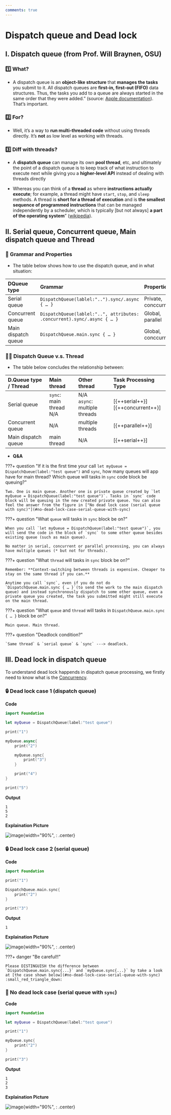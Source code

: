 ```yaml
---
comments: true
---
```


# **Dispatch queue and Dead lock**


## **I. Dispatch queue (from Prof. Will Braynen, OSU)**

### **1️⃣ What?**

* A dispatch queue is an **object-like structure** that **manages the tasks** you submit to it. All dispatch queues are **first-in, first-out (FIFO)** data structures. Thus, the tasks you add to a queue are always started in the same order that they were added.” (source: [Apple documentation](https://developer.apple.com/library/archive/documentation/General/Conceptual/ConcurrencyProgrammingGuide/OperationQueues/OperationQueues.html)). That’s important.

### **2️⃣ For?**

* Well, it’s a way to **run multi-threaded code** without using threads directly. It’s **not** as low level as working with threads. 

### **3️⃣ Diff with threads?**

* A **dispatch queue** can manage its own **pool thread**, etc, and ultimately the point of a dispatch queue is to keep track of what instruction to execute next while giving you a **higher-level API** instead of dealing with threads directly

* Whereas you can think of a **thread** as where **instructions actually execute**; for example, a thread might have `start`, `stop`, and `sleep` methods. A thread is **short for a thread of execution** and is **the smallest sequence of programmed instructions** that can be managed independently by a scheduler, which is typically [but not always] **a part of the operating system**” ([wikipedia](https://en.wikipedia.org/wiki/Thread_(computing))).  


## **II. Serial queue, Concurrent queue, Main dispatch queue and Thread**

### **🤏 Grammar and Properties** 

* The table below shows how to use the dispatch queue, and in what situation:
  
| DQueue type | Grammar | Properties | 
| :---------- | :----------------------------------- | :----------------------------------- |
| Serial queue | `DispatchQueue(lablel:"..").sync/.async { … }` | Private, conccurrent |
| Concurrent queue | `DispatchQueue(lablel:"..", attributes: .concurrent).sync/.async { … }` | Global, parallel |
| Main dispatch queue | `DispatchQueue.main.sync { … }` | Global, conccurrent |

### **👯‍♀️ Dispatch Queue v.s. Thread** 

* The table below concludes the relationship between:
  
| D.Queue type / Thread | Main thread | Other thread | Task Processing Type |
| :---------- | :---------------|:--------------- |:--------------- |
| Serial queue |  `sync`: main thread <br /> N/A | N/A <br /> `async`: multiple threads  |[{++serial++}] <br />[{++concurrent++}]|
| Concurrent queue | N/A  | multiple threads |[{++parallel++}] |
| Main dispatch queue | main thread  | N/A |[{++serial++}]|

* **Q&A**

???+ question "If it is the first time your call `let myQueue = DispatchQueue(label:"test queue")` and `sync`, how many queues will app have for main thread? Which queue will tasks in `sync` code block be queuing?"

    Two. One is main queue. Another one is private queue created by `let myQueue = DispatchQueue(label:"test queue")`. Tasks in `sync` code block will be queuing in the new created private queue. You can also feel the answer from the figure in ["No dead lock case (serial queue with sync)"](#no-dead-lock-case-serial-queue-with-sync)
  
???+ question "What `queue` will tasks in `sync` block be on?"

    When you call `let myQueue = DispatchQueue(label:"test queue")`, you will send the code in the block of `sync` to some other queue besides existing queue (such as main queue).

    No matter in serial, concurrent or parallel processing, you can always have multiple queues (* but not for threads).

???+ question "What `thread` will tasks in `sync` block be on?"

    Remember: **Context-switching between threads is expensive. Cheaper to stay on the same thread if you can.**

    Anytime you call `sync`, even if you do not do `DispatchQueue.main.sync { … }`(to send the work to the main dispatch queue) and instead synchronously dispatch to some other queue, even a private queue you created, the task you submitted might still execute on the main thread.

???+ question "What `queue` and `thread` will tasks in `DispatchQueue.main.sync { … }` block be on?"

    Main queue. Main thread.

???+ question "Deadlock condition?"
    
    `Same thread` & `serial queue` & `sync` ---> deadlock.



## **III. Dead lock in dispatch queue**

To understand dead lock happends in dispatch queue processing, we firstly need to know what is the [Concurrency](../../Others/Concurrency.md).

### **:lock: Dead lock case 1 (dispatch queue)**

**Code**

```swift title="dl_1.swift"
import Foundation

let myQueue = DispatchQueue(label:"test queue")

print("1")

myQueue.async{
    print("2")

    myQueue.sync{
        print("3")
    }

    print("4")
}

print("5")
```

**Output**

```
1
5
2
```

**Explaination Picture**

![image](deadlock1.jpg){width="90%", : .center}

### **:lock: Dead lock case 2 (serial queue)**

**Code**

```swift title="dl_2.swift"
import Foundation

print("1")  

DispatchQueue.main.sync{
    print("2")
}

print("3")
```

**Output**

```
1
```

**Explaination Picture**

![image](deadlock2.jpg){width="90%", : .center}


???+ danger "Be careful!!"

    Please DISTINGUISH the difference between `DispatchQueue.main.sync{...}` and `myQueue.sync{...}` by take a look at [the case shown below](#no-dead-lock-case-serial-queue-with-sync) :small_red_triangle_down: 

### **:closed_lock_with_key: No dead lock case (serial queue with `sync`)**

**Code**

```swift title="ndl.swift"
import Foundation

let myQueue = DispatchQueue(label:"test queue")

print("1")

myQueue.sync{
    print("2")
}

print("3")
```

**Output**

```
1
2
3
```

**Explaination Picture**

![image](ndeadlock1.jpg){width="90%", : .center}

